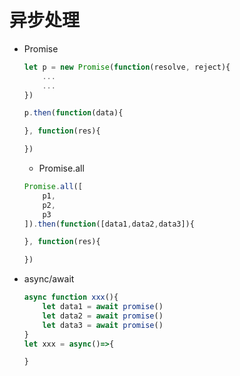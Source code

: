 # 异步处理
- Promise
    ```JavaScript
    let p = new Promise(function(resolve, reject){
        ...
        ...
    })

    p.then(function(data){

    }, function(res){

    })
    ```
    - Promise.all
    ```JavaScript
    Promise.all([
        p1,
        p2,
        p3
    ]).then(function([data1,data2,data3]){

    }, function(res){

    })
    ```
- async/await
    ```JavaScript
    async function xxx(){
        let data1 = await promise()
        let data2 = await promise()
        let data3 = await promise()
    }
    let xxx = async()=>{

    }
    ```